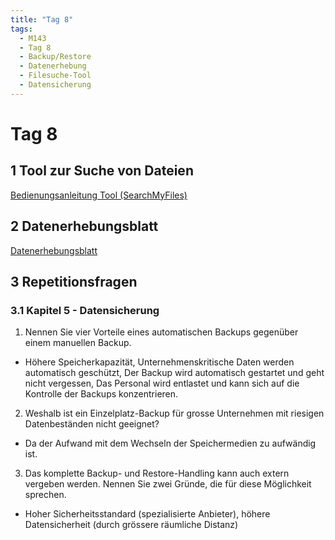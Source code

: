 ```yaml
---
title: "Tag 8"
tags:
  - M143
  - Tag 8
  - Backup/Restore
  - Datenerhebung
  - Filesuche-Tool
  - Datensicherung
---
```


# Tag 8

## 1 Tool zur Suche von Dateien

[Bedienungsanleitung Tool (SearchMyFiles)](/data/m143/Bedienungsanleitung_SearchMyFiles.pdf)

## 2 Datenerhebungsblatt

[Datenerhebungsblatt](/data/m143/Auftrag_Datenerhebung.pdf)

## 3 Repetitionsfragen

### 3.1 Kapitel 5 - Datensicherung

1. Nennen Sie vier Vorteile eines automatischen Backups gegenüber einem manuellen Backup.
- Höhere Speicherkapazität, Unternehmenskritische Daten werden automatisch geschützt, Der Backup wird automatisch gestartet und geht nicht vergessen, Das Personal wird entlastet und kann sich auf die Kontrolle der Backups konzentrieren.
2. Weshalb ist ein Einzelplatz-Backup für grosse Unternehmen mit riesigen Datenbeständen nicht geeignet?
- Da der Aufwand mit dem Wechseln der Speichermedien zu aufwändig ist.
3. Das komplette Backup- und Restore-Handling kann auch extern vergeben werden. Nennen Sie zwei Gründe, die für diese Möglichkeit sprechen.
- Hoher Sicherheitsstandard (spezialisierte Anbieter), höhere Datensicherheit (durch grössere räumliche Distanz)